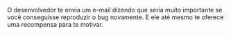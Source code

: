 O desenvolvedor te envia um e-mail dizendo que seria muito importante se você conseguisse reproduzir o bug novamente. E ele até
mesmo te oferece uma recompensa para te motivar.
